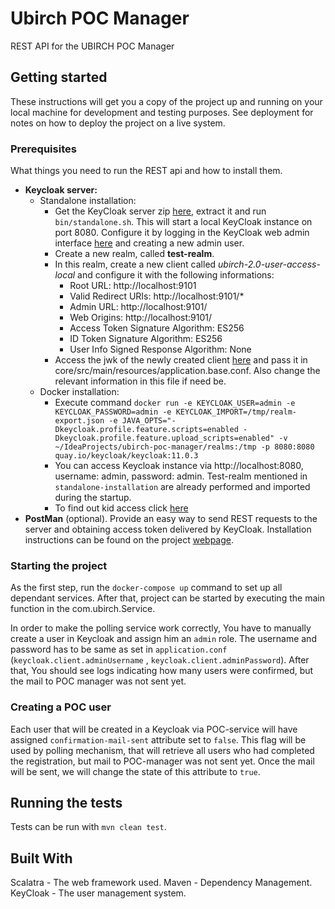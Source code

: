 # Ubirch POC Manager

REST API for the UBIRCH POC Manager

## Getting started

These instructions will get you a copy of the project up and running on your local machine for development and testing
purposes. See deployment for notes on how to deploy the project on a live system.

### Prerequisites

What things you need to run the REST api and how to install them.

* **Keycloak server:**
    * Standalone installation:
        * Get the KeyCloak server zip [here](https://www.keycloak.org/downloads.html), extract it and
          run ```bin/standalone.sh```. This will start a local KeyCloak instance on port 8080. Configure it by logging
          in the KeyCloak web admin interface [here](http://localhost:8080/auth) and creating a new admin user.
        * Create a new realm, called **test-realm**.
        * In this realm, create a new client called _ubirch-2.0-user-access-local_ and configure it with the following
          informations:
            * Root URL: http://localhost:9101
            * Valid Redirect URIs: http://localhost:9101/\*
            * Admin URL: http://localhost:9101/
            * Web Origins: http://localhost:9101/
            * Access Token Signature Algorithm: ES256
            * ID Token Signature Algorithm: ES256
            * User Info Signed Response Algorithm: None
        * Access the jwk of the newly created
          client [here](http://localhost:8080/auth/realms/test-realm/protocol/openid-connect/certs) and pass it in
          core/src/main/resources/application.base.conf. Also change the relevant information in this file if need be.
    * Docker installation:
        * Execute
          command `docker run -e KEYCLOAK_USER=admin -e KEYCLOAK_PASSWORD=admin -e KEYCLOAK_IMPORT=/tmp/realm-export.json -e JAVA_OPTS="-Dkeycloak.profile.feature.scripts=enabled -Dkeycloak.profile.feature.upload_scripts=enabled" -v ~/IdeaProjects/ubirch-poc-manager/realms:/tmp -p 8080:8080 quay.io/keycloak/keycloak:11.0.3`
        * You can access Keycloak instance via http://localhost:8080, username: admin, password: admin. Test-realm
          mentioned in `standalone-installation` are already performed and imported during the startup.
        * To find out kid access
          click [here](http://localhost:8080/auth/realms/test-realm/protocol/openid-connect/certs)
* **PostMan** (optional). Provide an easy way to send REST requests to the server and obtaining access token delivered
  by KeyCloak. Installation instructions can be found on the project [webpage](https://www.getpostman.com/downloads/).

### Starting the project

As the first step, run the `docker-compose up` command to set up all dependant services. After that, project can be
started by executing the main function in the com.ubirch.Service.

In order to make the polling service work correctly, You have to manually create a user in Keycloak and assign him
an `admin` role. The username and password has to be same as set in `application.conf` (`keycloak.client.adminUsername`
, `keycloak.client.adminPassword`). After that, You should see logs indicating how many users were confirmed, but the mail to
POC manager was not sent yet.

### Creating a POC user

Each user that will be created in a Keycloak via POC-service will have assigned  `confirmation-mail-sent` attribute set
to `false`. This flag will be used by polling mechanism, that will retrieve all users who had completed the
registration, but mail to POC-manager was not sent yet. Once the mail will be sent, we will change the state of this
attribute to `true`.

## Running the tests

Tests can be run with
```mvn clean test```.

## Built With

Scalatra - The web framework used. Maven - Dependency Management. KeyCloak - The user management system.
